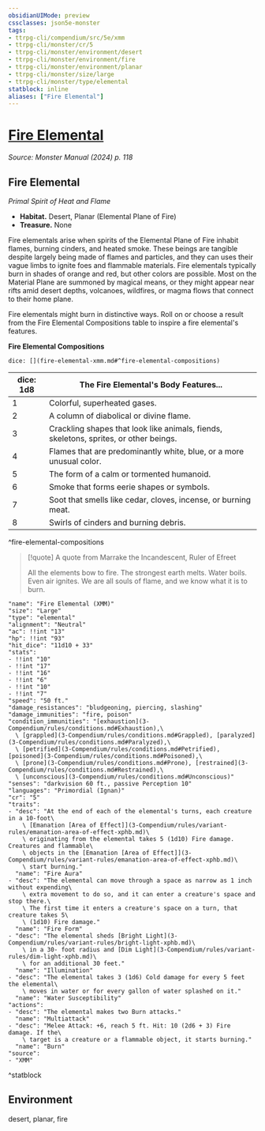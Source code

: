 ```yaml
---
obsidianUIMode: preview
cssclasses: json5e-monster
tags:
- ttrpg-cli/compendium/src/5e/xmm
- ttrpg-cli/monster/cr/5
- ttrpg-cli/monster/environment/desert
- ttrpg-cli/monster/environment/fire
- ttrpg-cli/monster/environment/planar
- ttrpg-cli/monster/size/large
- ttrpg-cli/monster/type/elemental
statblock: inline
aliases: ["Fire Elemental"]
---
```

# [Fire Elemental](3-Compendium\bestiary\elemental/fire-elemental-xmm.md)
*Source: Monster Manual (2024) p. 118*  

## Fire Elemental

*Primal Spirit of Heat and Flame*

- **Habitat.** Desert, Planar (Elemental Plane of Fire)  
- **Treasure.** None  

Fire elementals arise when spirits of the Elemental Plane of Fire inhabit flames, burning cinders, and heated smoke. These beings are tangible despite largely being made of flames and particles, and they can uses their vague limbs to ignite foes and flammable materials. Fire elementals typically burn in shades of orange and red, but other colors are possible. Most on the Material Plane are summoned by magical means, or they might appear near rifts amid desert depths, volcanoes, wildfires, or magma flows that connect to their home plane.

Fire elementals might burn in distinctive ways. Roll on or choose a result from the Fire Elemental Compositions table to inspire a fire elemental's features.

**Fire Elemental Compositions**

`dice: [](fire-elemental-xmm.md#^fire-elemental-compositions)`

| dice: 1d8 | The Fire Elemental's Body Features... |
|-----------|---------------------------------------|
| 1 | Colorful, superheated gases. |
| 2 | A column of diabolical or divine flame. |
| 3 | Crackling shapes that look like animals, fiends, skeletons, sprites, or other beings. |
| 4 | Flames that are predominantly white, blue, or a more unusual color. |
| 5 | The form of a calm or tormented humanoid. |
| 6 | Smoke that forms eerie shapes or symbols. |
| 7 | Soot that smells like cedar, cloves, incense, or burning meat. |
| 8 | Swirls of cinders and burning debris. |
^fire-elemental-compositions

> [!quote] A quote from Marrake the Incandescent, Ruler of Efreet  
> 
> All the elements bow to fire. The strongest earth melts. Water boils. Even air ignites. We are all souls of flame, and we know what it is to burn.


```statblock
"name": "Fire Elemental (XMM)"
"size": "Large"
"type": "elemental"
"alignment": "Neutral"
"ac": !!int "13"
"hp": !!int "93"
"hit_dice": "11d10 + 33"
"stats":
- !!int "10"
- !!int "17"
- !!int "16"
- !!int "6"
- !!int "10"
- !!int "7"
"speed": "50 ft."
"damage_resistances": "bludgeoning, piercing, slashing"
"damage_immunities": "fire, poison"
"condition_immunities": "[exhaustion](3-Compendium/rules/conditions.md#Exhaustion),\
  \ [grappled](3-Compendium/rules/conditions.md#Grappled), [paralyzed](3-Compendium/rules/conditions.md#Paralyzed),\
  \ [petrified](3-Compendium/rules/conditions.md#Petrified), [poisoned](3-Compendium/rules/conditions.md#Poisoned),\
  \ [prone](3-Compendium/rules/conditions.md#Prone), [restrained](3-Compendium/rules/conditions.md#Restrained),\
  \ [unconscious](3-Compendium/rules/conditions.md#Unconscious)"
"senses": "darkvision 60 ft., passive Perception 10"
"languages": "Primordial (Ignan)"
"cr": "5"
"traits":
- "desc": "At the end of each of the elemental's turns, each creature in a 10-foot\
    \ [Emanation [Area of Effect]](3-Compendium/rules/variant-rules/emanation-area-of-effect-xphb.md)\
    \ originating from the elemental takes 5 (1d10) Fire damage. Creatures and flammable\
    \ objects in the [Emanation [Area of Effect]](3-Compendium/rules/variant-rules/emanation-area-of-effect-xphb.md)\
    \ start burning."
  "name": "Fire Aura"
- "desc": "The elemental can move through a space as narrow as 1 inch without expending\
    \ extra movement to do so, and it can enter a creature's space and stop there.\
    \ The first time it enters a creature's space on a turn, that creature takes 5\
    \ (1d10) Fire damage."
  "name": "Fire Form"
- "desc": "The elemental sheds [Bright Light](3-Compendium/rules/variant-rules/bright-light-xphb.md)\
    \ in a 30- foot radius and [Dim Light](3-Compendium/rules/variant-rules/dim-light-xphb.md)\
    \ for an additional 30 feet."
  "name": "Illumination"
- "desc": "The elemental takes 3 (1d6) Cold damage for every 5 feet the elemental\
    \ moves in water or for every gallon of water splashed on it."
  "name": "Water Susceptibility"
"actions":
- "desc": "The elemental makes two Burn attacks."
  "name": "Multiattack"
- "desc": "Melee Attack: +6, reach 5 ft. Hit: 10 (2d6 + 3) Fire damage. If the\
    \ target is a creature or a flammable object, it starts burning."
  "name": "Burn"
"source":
- "XMM"
```
^statblock

## Environment

desert, planar, fire